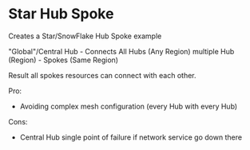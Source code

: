 # Star Hub Spoke

Creates a Star/SnowFlake Hub Spoke example

"Global"/Central Hub - Connects All Hubs (Any Region)
multiple Hub (Region) - Spokes (Same Region)

Result all spokes resources can connect with each other.

Pro:
- Avoiding complex mesh configuration (every Hub with every Hub)

Cons:
- Central Hub single point of failure if network service go down there
